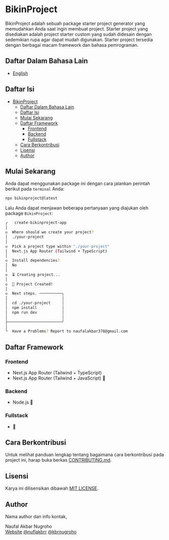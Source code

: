 # BikinProject

BikinProject adalah sebuah package starter project generator yang memudahkan Anda saat ingin membuat project. Starter project yang disediakan adalah project starter custom yang sudah didesain dengan sedemikian rupa agar dapat mudah digunakan. Starter project tersedia dengan berbagai macam framework dan bahasa pemrograman.

## Daftar Dalam Bahasa Lain

- [English](./README.en.md)

## Daftar Isi

- [BikinProject](#bikinproject)
  - [Daftar Dalam Bahasa Lain](#daftar-dalam-bahasa-lain)
  - [Daftar Isi](#daftar-isi)
  - [Mulai Sekarang](#mulai-sekarang)
  - [Daftar Framework](#daftar-framework)
    - [Frontend](#frontend)
    - [Backend](#backend)
    - [Fullstack](#fullstack)
  - [Cara Berkontribusi](#cara-berkontribusi)
  - [Lisensi](#lisensi)
  - [Author](#author)

## Mulai Sekarang

Anda dapat menggunakan package ini dengan cara jalankan perintah berikut pada `terminal` Anda:

```bash
npx bikinproject@latest
```

Lalu Anda dapat menjawan beberapa pertanyaan yang diajukan oleh package `BikinProject`:

```bash
┌   create-bikinproject-app
│
◇  Where should we create your project?
│  ./your-project
│
◇  Pick a project type within "./your-project"
│  Next.js App Router (Tailwind + TypeScript)
│
◇  Install dependencies?
│  No
│
◇  ⏳ Creating project...
│
◇  🎉 Project Created!
│
◇  Next steps. ──────────╮
│                        │
│  cd ./your-project     │
│  npm install           │
│  npm run dev           │
│                        │
├────────────────────────╯
│
└  Have a Problems? Report to naufalakbar378@gmail.com
```

## Daftar Framework

### Frontend

- Next.js App Router (Tailwind + TypeScript)
- Next.js App Router (Tailwind + JavaScript) 🚧

### Backend

- Node.js 🚧

### Fullstack

- 🚧

## Cara Berkontribusi

Untuk melihat panduan lengkap tentang bagaimana cara berkontribusi pada project ini, harap buka berkas [CONTRIBUTING.md](./CONTRIBUTING.md).

## Lisensi

Karya ini dilisensikan dibawah [MIT LICENSE](./LICENSE).

## Author

Nama author dan info kontak,

Naufal Akbar Nugroho  
[Website](https://nuflakbrr.vercel.app)
[@nuflakbrr](https://github.com/nuflakbrr)
[@kbrnugroho](https://instagram.com/kbrnugroho)
